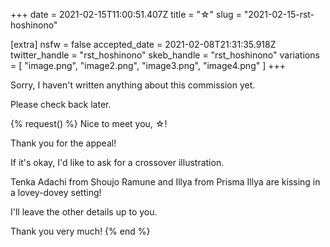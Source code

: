 +++
date = 2021-02-15T11:00:51.407Z
title = "☆"
slug = "2021-02-15-rst-hoshinono"

[extra]
nsfw = false
accepted_date = 2021-02-08T21:31:35.918Z
twitter_handle = "rst_hoshinono"
skeb_handle = "rst_hoshinono"
variations = [
  "image.png",
  "image2.png",
  "image3.png",
  "image4.png"
]
+++

Sorry, I haven't written anything about this commission yet.

Please check back later.

{% request() %}
Nice to meet you, ☆!

Thank you for the appeal!

If it's okay, I'd like to ask for a crossover illustration.

Tenka Adachi from Shoujo Ramune and Illya from Prisma Illya are kissing in a lovey-dovey setting!

I'll leave the other details up to you.

Thank you very much!
{% end %}
